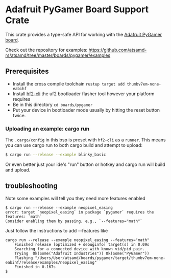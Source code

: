 # Adafruit PyGamer Board Support Crate

This crate provides a type-safe API for working with the [Adafruit PyGamer
board](https://www.adafruit.com/product/4242).

Check out the repository for examples:
https://github.com/atsamd-rs/atsamd/tree/master/boards/pygamer/examples


## Prerequisites
* Install the cross compile toolchain `rustup target add thumbv7em-none-eabihf`
* Install [hf2-cli](https://crates.io/crates/hf2-cli) the uf2 bootloader flasher tool however your platform requires
* Be in this directory `cd boards/pygamer`
* Put your device in bootloader mode usually by hitting the reset button twice.

### Uploading an example: cargo run

The `.cargo/config` in this bsp is preset with `hf2-cli` as a `runner`. This means you can use cargo run to both cargo build and attempt to upload:
```bash
$ cargo run --release --example blinky_basic
```

Or even better just your ide's "run" button or hotkey and cargo run will build and upload.

## troubleshooting
Note some examples will tell you they need more features enabled
```
$ cargo run --release --example neopixel_easing
error: target `neopixel_easing` in package `pygamer` requires the features: `math`
Consider enabling them by passing, e.g., `--features="math"`
```
Just follow the instructions to add --features like
```
cargo run --release --example neopixel_easing --features="math"
    Finished release [optimized + debuginfo] target(s) in 0.09s
    Searching for a connected device with known vid/pid pair.
    Trying  Ok(Some("Adafruit Industries")) Ok(Some("PyGamer"))
    Flashing "/Users/User/atsamd/boards/pygamer/target/thumbv7em-none-eabihf/release/examples/neopixel_easing"
    Finished in 0.167s
$
```
